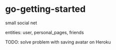 
# go-getting-started

small social net

entities: user, personal_pages, friends

TODO: solve problem with saving avatar on Heroku


